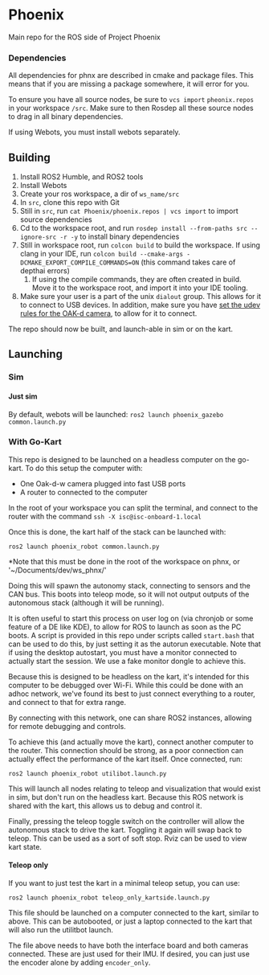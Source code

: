 # Phoenix

Main repo for the ROS side of Project Phoenix

### Dependencies

All dependencies for phnx are described in cmake and package files.
This means that if you are missing a package somewhere, it will error for you.

To ensure you have all source nodes, be sure to `vcs import` `pheonix.repos` in your workspace `/src`.
Make sure to then Rosdep all these source nodes to drag in all binary dependencies.

If using Webots, you must install webots separately.

## Building

1. Install ROS2 Humble, and ROS2 tools
2. Install Webots
3. Create your ros workspace, a dir of `ws_name/src`
4. In `src`, clone this repo with Git
5. Still in `src`, run `cat Phoenix/phoenix.repos | vcs import` to import source dependencies
6. Cd to the workspace root, and run `rosdep install --from-paths src --ignore-src -r -y` to install binary dependencies
7. Still in workspace root, run `colcon build` to build the workspace. If using clang in your IDE,
   run `colcon build --cmake-args -DCMAKE_EXPORT_COMPILE_COMMANDS=ON` (this command takes care of depthai errors)
    1. If using the compile commands, they are often created in build. Move it to the workspace root, and import it into
       your IDE tooling.
8. Make sure your user is a part of the unix `dialout` group. This allows for it to connect to USB devices. In addition,
   make sure you
   have [set the udev rules for the OAK-d camera](https://docs.luxonis.com/en/latest/pages/troubleshooting/#udev-rules-on-linux),
   to allow for it to connect.

The repo should now be built, and launch-able in sim or on the kart.

## Launching

### Sim

#### Just sim

By default, webots will be launched:
`ros2 launch phoenix_gazebo common.launch.py`

### With Go-Kart

This repo is designed to be launched on a headless computer on the go-kart. To do this setup the computer with:

- One Oak-d-w camera plugged into fast USB ports
- A router to connected to the computer

In the root of your workspace you can split the terminal, and connect to the router with the command `ssh -X isc@isc-onboard-1.local`

Once this is done, the kart half of the stack can be launched with:

`ros2 launch phoenix_robot common.launch.py`

*Note that this must be done in the root of the workspace on phnx, or '~/Documents/dev/ws_phnx/'

Doing this will spawn the autonomy stack, connecting to sensors and the CAN bus. This boots into teleop mode, so it will
not output outputs of the autonomous stack (although it will be running).

It is often useful to start this process on user log on (via chronjob or some feature of a DE like KDE), to allow for
ROS to launch as soon as the PC boots. A script is provided in this repo under scripts called `start.bash` that can be
used to do this, by just setting it as the autorun executable. Note that if using the desktop autostart, you must have 
a monitor connected to actually start the session. We use a fake monitor dongle to achieve this.

Because this is designed to be headless on the kart, it's intended for this computer to be debugged over Wi-Fi. While this 
could be done with an adhoc network, we've found its best to just connect everything to a router, and connect to that for 
extra range.

By connecting with this network, one can share ROS2 instances, allowing for remote debugging and controls.

To achieve this (and actually move the kart), connect another computer to the router. This connection should be
strong, as a poor connection can actually effect the performance of the kart itself. Once connected, run:

`ros2 launch phoenix_robot utilibot.launch.py`

This will launch all nodes relating to teleop and visualization that would exist in sim, but don't run on the headless
kart. Because this ROS network is shared with the kart, this allows us to debug and control it.

Finally, pressing the teleop toggle switch on the controller will allow the autonomous stack to drive the kart. Toggling
it again will swap back to teleop. This can be used as a sort of soft stop. Rviz can be used to view kart state.

#### Teleop only

If you want to just test the kart in a minimal teleop setup, you can use:

`ros2 launch phoenix_robot teleop_only_kartside.launch.py`

This file should be launched on a computer connected to the kart, similar to above. This can be autobooted, or just
a laptop connected to the kart that will also run the utilitbot launch. 

The file above needs to have both the interface board and both cameras connected. These are just used for their IMU.
If desired, you can just use the encoder alone by adding `encoder_only`.
